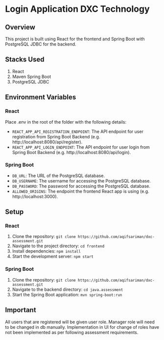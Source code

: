 # Login Application DXC Technology

## Overview

This project is built using React for the frontend and Spring Boot with PostgreSQL JDBC for the backend.

## Stacks Used

1. React
2. Maven Spring Boot
3. PostgreSQL JDBC

## Environment Variables

### React

Place .env in the root of the folder with the following details:

- `REACT_APP_API_REGISTRATION_ENDPOINT`: The API endpoint for user registration from Spring Boot Backend (e.g. http://localhost:8080/api/register).
- `REACT_APP_API_LOGIN_ENDPOINT`: The API endpoint for user login from Spring Boot Backend (e.g. http://localhost:8080/api/login).

### Spring Boot

- `DB_URL`: The URL of the PostgreSQL database.
- `DB_USERNAME`: The username for accessing the PostgreSQL database.
- `DB_PASSWORD`: The password for accessing the PostgreSQL database.
- `ALLOWED_ORIGINS`: The endpoint the frontend React app is using (e.g. http://localhost:3000).

## Setup

### React

1. Clone the repository: `git clone https://github.com/aqifsariman/dxc-assessment.git`
2. Navigate to the project directory: `cd frontend`
3. Install dependencies: `npm install`
4. Start the development server: `npm start`

### Spring Boot

1. Clone the repository: `git clone https://github.com/aqifsariman/dxc-assessment.git`
2. Navigate to the backend directory: `cd java.assessment`
3. Start the Spring Boot application: `mvn spring-boot:run`

## Important

All users that are registered will be given user role. Manager role will need to be changed in db manually. Implementation in UI for change of roles have not been implemented as per following assessment requirements.